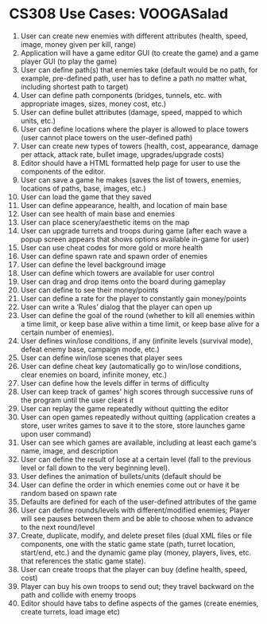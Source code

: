 CS308 Use Cases: VOOGASalad
===================

1. User can create new enemies with different attributes (health, speed, image, money given per kill, range)
2. Application will have a game editor GUI (to create the game) and a game player GUI (to play the game)
3. User can define path(s) that enemies take (default would be no path, for example, pre-defined path, user has to define a path no matter what, including shortest path to target) 
4. User can define path components (bridges, tunnels, etc. with appropriate images, sizes, money cost, etc.)
5. User can define bullet attributes (damage, speed, mapped to which units, etc.)
6. User can define locations where the player is allowed to place towers (user cannot place towers on the user-defined path)
7. User can create new types of towers (health, cost, appearance, damage per attack, attack rate, bullet image, upgrades/upgrade  costs) 
8. Editor should have a HTML formatted help page for user to use the components of the editor.
9. User can save a game he makes (saves the list of towers, enemies, locations of paths, base, images, etc.)
10. User can load the game that they saved
11. User can define appearance, health, and location of main base
12. User can see health of main base and enemies
13. User can place scenery/aesthetic items on the map
14. User can upgrade turrets and troops during game (after each wave a popup screen appears that shows options available in-game
for user)
15. User can use cheat codes for more gold or more health
16. User can define spawn rate and spawn order of enemies
17. User can define the level background image
18. User can define which towers are available for user control 
19. User can drag and drop items onto the board during gameplay
20. User can define to see their money/points
21. User can define a rate for the player to constantly gain money/points
22. User can write a ‘Rules’ dialog that the player can open up
23. User can define the goal of the round (whether to kill all enemies within a time limit, or keep base alive within a time limit, or keep base alive for a certain number of enemies).
24. User defines win/lose conditions, if any (infinite levels (survival mode), defeat enemy base, campaign mode, etc.)
25. User can define win/lose scenes that player sees
26. User can define cheat key (automatically go to win/lose conditions, clear enemies on board, infinite money, etc.)
27. User can define how the levels differ in terms of difficulty
28. User can keep track of games' high scores through successive runs of the program until the user clears it
29. User can replay the game repeatedly without quitting the editor
30. User can open games repeatedly without quitting (application creates a store, user writes games to save it to the store, store launches game upon user command) 
31. User can see which games are available, including at least each game's name, image, and description
32. User can define the result of lose at a certain level (fall to the previous level or fall down to the very beginning level).
33. User defines the animation of bullets/units (default should be 
34. User can define the order in which enemies come out or have it be random based on spawn rate
35. Defaults are defined for each of the user-defined attributes of the game 
36. User can define rounds/levels with different/modified enemies; Player will see pauses between them and be able to choose when to advance to the next round/level
37. Create, duplicate, modify, and delete preset files (dual XML files or file components, one with the static game state (path, turret location, start/end, etc.) and the dynamic game play (money, players, lives, etc. that references the static game state). 
38. User can create troops that the player can buy (define health, speed, cost)
39. Player can buy his own troops to send out; they travel backward on the path and collide with enemy troops
40. Editor should have tabs to define aspects of the games (create enemies, create turrets, load image etc)
